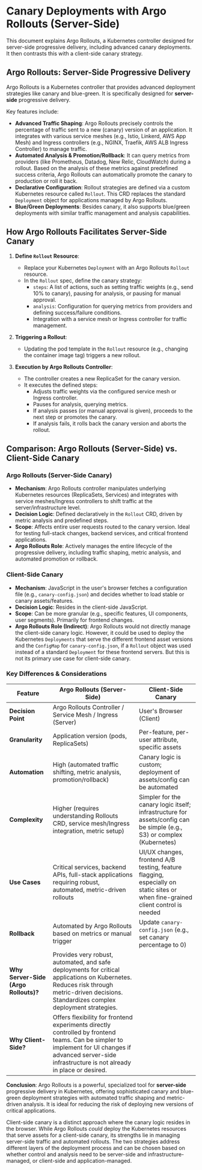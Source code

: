 # Canary Deployments with Argo Rollouts (Server-Side)

This document explains Argo Rollouts, a Kubernetes controller designed for server-side progressive delivery, including advanced canary deployments. It then contrasts this with a client-side canary strategy.

## Argo Rollouts: Server-Side Progressive Delivery

Argo Rollouts is a Kubernetes controller that provides advanced deployment strategies like canary and blue-green. It is specifically designed for **server-side** progressive delivery.

Key features include:

*   **Advanced Traffic Shaping**: Argo Rollouts precisely controls the percentage of traffic sent to a new (canary) version of an application. It integrates with various service meshes (e.g., Istio, Linkerd, AWS App Mesh) and Ingress controllers (e.g., NGINX, Traefik, AWS ALB Ingress Controller) to manage traffic.
*   **Automated Analysis & Promotion/Rollback**: It can query metrics from providers (like Prometheus, Datadog, New Relic, CloudWatch) during a rollout. Based on the analysis of these metrics against predefined success criteria, Argo Rollouts can automatically promote the canary to production or roll it back.
*   **Declarative Configuration**: Rollout strategies are defined via a custom Kubernetes resource called `Rollout`. This CRD replaces the standard `Deployment` object for applications managed by Argo Rollouts.
*   **Blue/Green Deployments**: Besides canary, it also supports blue/green deployments with similar traffic management and analysis capabilities.

## How Argo Rollouts Facilitates Server-Side Canary

1.  **Define `Rollout` Resource**:
    *   Replace your Kubernetes `Deployment` with an Argo Rollouts `Rollout` resource.
    *   In the `Rollout` spec, define the canary strategy:
        *   `steps`: A list of actions, such as setting traffic weights (e.g., send 10% to canary), pausing for analysis, or pausing for manual approval.
        *   `analysis`: Configuration for querying metrics from providers and defining success/failure conditions.
        *   Integration with a service mesh or Ingress controller for traffic management.

2.  **Triggering a Rollout**:
    *   Updating the pod template in the `Rollout` resource (e.g., changing the container image tag) triggers a new rollout.

3.  **Execution by Argo Rollouts Controller**:
    *   The controller creates a new ReplicaSet for the canary version.
    *   It executes the defined steps:
        *   Adjusts traffic weights via the configured service mesh or Ingress controller.
        *   Pauses for analysis, querying metrics.
        *   If analysis passes (or manual approval is given), proceeds to the next step or promotes the canary.
        *   If analysis fails, it rolls back the canary version and aborts the rollout.

## Comparison: Argo Rollouts (Server-Side) vs. Client-Side Canary

### Argo Rollouts (Server-Side Canary)
*   **Mechanism**: Argo Rollouts controller manipulates underlying Kubernetes resources (ReplicaSets, Services) and integrates with service meshes/Ingress controllers to shift traffic at the server/infrastructure level.
*   **Decision Logic**: Defined declaratively in the `Rollout` CRD, driven by metric analysis and predefined steps.
*   **Scope**: Affects entire user requests routed to the canary version. Ideal for testing full-stack changes, backend services, and critical frontend applications.
*   **Argo Rollouts Role**: Actively manages the entire lifecycle of the progressive delivery, including traffic shaping, metric analysis, and automated promotion or rollback.

### Client-Side Canary
*   **Mechanism**: JavaScript in the user's browser fetches a configuration file (e.g., `canary-config.json`) and decides whether to load stable or canary assets/features.
*   **Decision Logic**: Resides in the client-side JavaScript.
*   **Scope**: Can be more granular (e.g., specific features, UI components, user segments). Primarily for frontend changes.
*   **Argo Rollouts Role (Indirect)**: Argo Rollouts would not directly manage the client-side canary logic. However, it could be used to deploy the Kubernetes `Deployments` that serve the different frontend asset versions and the `ConfigMap` for `canary-config.json`, if a `Rollout` object was used instead of a standard `Deployment` for these frontend servers. But this is not its primary use case for client-side canary.

### Key Differences & Considerations

| Feature             | Argo Rollouts (Server-Side)                                  | Client-Side Canary                                                |
|---------------------|--------------------------------------------------------------|-------------------------------------------------------------------|
| **Decision Point**  | Argo Rollouts Controller / Service Mesh / Ingress (Server)   | User's Browser (Client)                                           |
| **Granularity**     | Application version (pods, ReplicaSets)                      | Per-feature, per-user attribute, specific assets                  |
| **Automation**      | High (automated traffic shifting, metric analysis, promotion/rollback) | Canary logic is custom; deployment of assets/config can be automated |
| **Complexity**      | Higher (requires understanding Rollouts CRD, service mesh/Ingress integration, metric setup) | Simpler for the canary logic itself; infrastructure for assets/config can be simple (e.g., S3) or complex (Kubernetes) |
| **Use Cases**       | Critical services, backend APIs, full-stack applications requiring robust, automated, metric-driven rollouts | UI/UX changes, frontend A/B testing, feature flagging, especially on static sites or when fine-grained client control is needed |
| **Rollback**        | Automated by Argo Rollouts based on metrics or manual trigger| Update `canary-config.json` (e.g., set canary percentage to 0)    |
| **Why Server-Side (Argo Rollouts)?** | Provides very robust, automated, and safe deployments for critical applications on Kubernetes. Reduces risk through metric-driven decisions. Standardizes complex deployment strategies. |
| **Why Client-Side?** | Offers flexibility for frontend experiments directly controlled by frontend teams. Can be simpler to implement for UI changes if advanced server-side infrastructure is not already in place or desired. |

**Conclusion**:
Argo Rollouts is a powerful, specialized tool for **server-side** progressive delivery in Kubernetes, offering sophisticated canary and blue-green deployment strategies with automated traffic shaping and metric-driven analysis. It is ideal for reducing the risk of deploying new versions of critical applications.

Client-side canary is a distinct approach where the canary logic resides in the browser. While Argo Rollouts *could* deploy the Kubernetes resources that serve assets for a client-side canary, its strengths lie in managing server-side traffic and automated rollouts. The two strategies address different layers of the deployment process and can be chosen based on whether control and analysis need to be server-side and infrastructure-managed, or client-side and application-managed.
